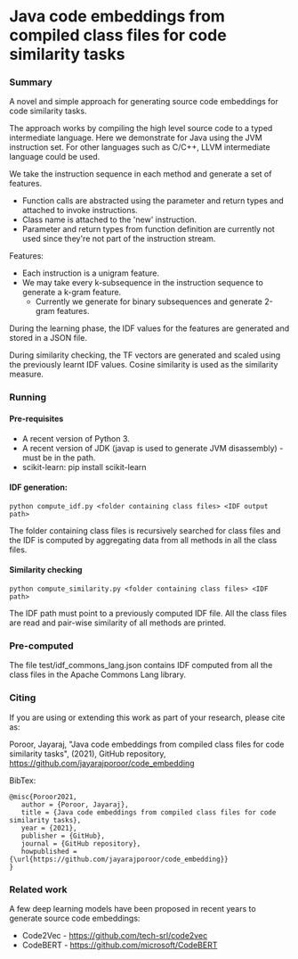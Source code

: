 # Java code embeddings from compiled class files for code similarity tasks

### Summary

A novel and simple approach for generating source code embeddings for code similarity tasks.

The approach works by compiling the high level source code to a typed intermediate language. Here we demonstrate for Java using the JVM instruction set. For other languages such as C/C++, LLVM intermediate language could be used.

We take the instruction sequence in each method and generate a set of features.

* Function calls are abstracted using the parameter and return types and attached to invoke instructions.
* Class name is attached to the 'new' instruction.
* Parameter and return types from function definition are currently not used since they're not part of the instruction stream.

Features:

* Each instruction is a unigram feature.
* We may take every k-subsequence in the instruction sequence to generate a k-gram feature.
  * Currently we generate for binary subsequences and generate 2-gram features.


During the learning phase, the IDF values for the features are generated and stored in a JSON file.

During similarity checking, the TF vectors are generated and scaled using the previously learnt IDF values. Cosine similarity is used as the similarity measure.

### Running

#### Pre-requisites

* A recent version of Python 3.
* A recent version of JDK (javap is used to generate JVM disassembly) - must be in the path.
* scikit-learn: pip install scikit-learn

#### IDF generation:

```console
python compute_idf.py <folder containing class files> <IDF output path>
```

The folder containing class files is recursively searched for class files and the IDF is computed by aggregating data from all methods in all the class files.

#### Similarity checking

```console
python compute_similarity.py <folder containing class files> <IDF path>
```

The IDF path must point to a previously computed IDF file. All the class files are read and pair-wise similarity of all methods are printed.

### Pre-computed

The file test/idf_commons_lang.json contains IDF computed from all the class files in the Apache Commons Lang library.

### Citing

If you are using or extending this work as part of your research, please cite as:

Poroor, Jayaraj, "Java code embeddings from compiled class files for code similarity tasks", (2021), GitHub repository, https://github.com/jayarajporoor/code_embedding

BibTex:

    @misc{Poroor2021,
       author = {Poroor, Jayaraj},
       title = {Java code embeddings from compiled class files for code similarity tasks},
       year = {2021},
       publisher = {GitHub},
       journal = {GitHub repository},
       howpublished = {\url{https://github.com/jayarajporoor/code_embedding}}
    }

### Related work

A few deep learning models have been proposed in recent years to generate source code embeddings:

* Code2Vec - https://github.com/tech-srl/code2vec
* CodeBERT - https://github.com/microsoft/CodeBERT
